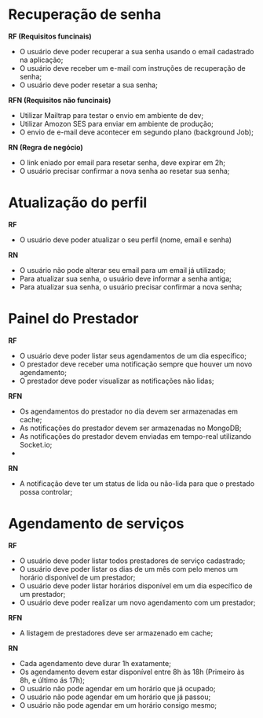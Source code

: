 # Recuperação de senha
**RF (Requisitos funcinais)**
- O usuário deve poder recuperar a sua senha usando o email cadastrado na aplicação;
- O usuário deve receber um e-mail com instruções de recuperação de senha;
- O usuário deve poder resetar a sua senha;

**RFN (Requisitos não funcinais)**
- Utilizar Mailtrap para testar o envio em ambiente de dev;
- Utilizar Amozon SES para enviar em ambiente de produção;
- O envio de e-mail deve acontecer em segundo plano (background Job);

**RN (Regra de negócio)**
- O link eniado por email para resetar senha, deve expirar em 2h;
- O usuário precisar confirmar a nova senha ao resetar sua senha;

# Atualização do perfil
**RF**
- O usuário deve poder atualizar o seu perfil (nome, email e senha)

**RN**
- O usuário não pode alterar seu email para um email já utilizado;
- Para atualizar sua senha, o usuário deve informar a senha antiga;
- Para atualizar sua senha, o usuário precisar confirmar a nova senha;

# Painel do Prestador
**RF**
- O usuário deve poder listar seus agendamentos de um dia específico;
- O prestador deve receber uma notificação sempre que houver um novo agendamento;
- O prestador deve poder visualizar as notificações não lidas;

**RFN**
- Os agendamentos do prestador no dia devem ser armazenadas em cache;
- As notificações do prestador devem ser armazenadas no MongoDB;
- As notificações do prestador devem enviadas em tempo-real utilizando Socket.io;
-
**RN**
- A notificação deve ter um status de lida ou não-lida para que o prestado possa controlar;

# Agendamento de serviços

**RF**
- O usuário deve poder listar todos prestadores de serviço cadastrado;
- O usuário deve poder listar os dias de um mês com pelo menos um horário disponível de um prestador;
- O usuário deve poder listar horários disponível em um dia específico de um prestador;
- O usuário deve poder realizar um novo agendamento com um prestador;

**RFN**
- A listagem de prestadores deve ser armazenado em cache;

**RN**
- Cada agendamento deve durar 1h exatamente;
- Os agendamento devem estar disponível entre 8h às 18h (Primeiro às 8h, e último ás 17h);
- O usuário não pode agendar em um horário que já ocupado;
- O usuário não pode agendar em um horário que já passou;
- O usuário não pode agendar em um horário consigo mesmo;

